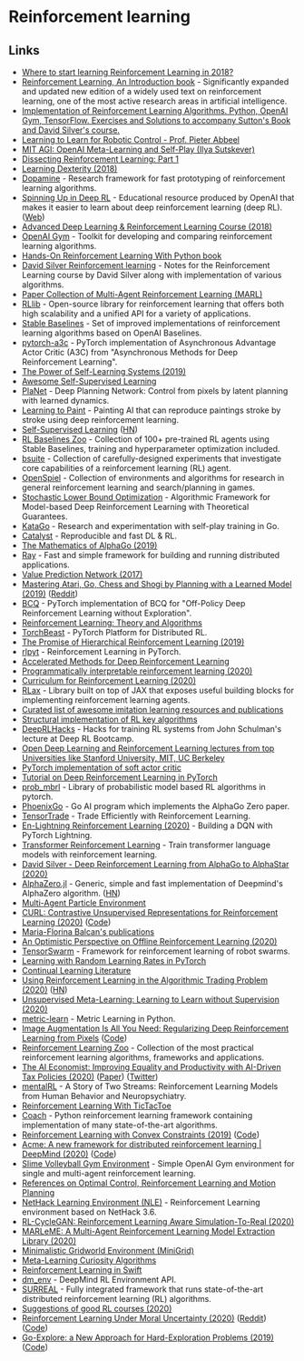 # Reinforcement learning

## Links

* [Where to start learning Reinforcement Learning in 2018?](https://www.reddit.com/r/MachineLearning/comments/7ui8jv/d_where_to_start_learning_reinforcement_learning/)
* [Reinforcement Learning, An Introduction book](https://mitpress.mit.edu/books/reinforcement-learning-second-edition) - Significantly expanded and updated new edition of a widely used text on reinforcement learning, one of the most active research areas in artificial intelligence.
* [Implementation of Reinforcement Learning Algorithms. Python, OpenAI Gym, TensorFlow. Exercises and Solutions to accompany Sutton's Book and David Silver's course.](https://github.com/dennybritz/reinforcement-learning)
* [Learning to Learn for Robotic Control - Prof. Pieter Abbeel](https://www.youtube.com/watch?v=WFCzLZKVs44)
* [MIT AGI: OpenAI Meta-Learning and Self-Play \(Ilya Sutskever\)](https://www.youtube.com/watch?v=9EN_HoEk3KY)
* [Dissecting Reinforcement Learning: Part 1](https://mpatacchiola.github.io/blog/2016/12/09/dissecting-reinforcement-learning.html)
* [Learning Dexterity \(2018\)](https://blog.openai.com/learning-dexterity/)
* [Dopamine](https://github.com/google/dopamine) - Research framework for fast prototyping of reinforcement learning algorithms.
* [Spinning Up in Deep RL](https://github.com/openai/spinningup) - Educational resource produced by OpenAI that makes it easier to learn about deep reinforcement learning \(deep RL\). \([Web](https://spinningup.openai.com/en/latest/)\)
* [Advanced Deep Learning & Reinforcement Learning Course \(2018\)](https://www.youtube.com/playlist?list=PLqYmG7hTraZDNJre23vqCGIVpfZ_K2RZs)
* [OpenAI Gym](https://github.com/openai/gym) - Toolkit for developing and comparing reinforcement learning algorithms.
* [Hands-On Reinforcement Learning With Python book](https://github.com/sudharsan13296/Hands-On-Reinforcement-Learning-With-Python)
* [David Silver Reinforcement learning](https://github.com/dalmia/David-Silver-Reinforcement-learning) - Notes for the Reinforcement Learning course by David Silver along with implementation of various algorithms.
* [Paper Collection of Multi-Agent Reinforcement Learning \(MARL\)](https://github.com/LantaoYu/MARL-Papers)
* [RLlib](https://ray.readthedocs.io/en/latest/rllib.html) - Open-source library for reinforcement learning that offers both high scalability and a unified API for a variety of applications.
* [Stable Baselines](https://github.com/hill-a/stable-baselines) - Set of improved implementations of reinforcement learning algorithms based on OpenAI Baselines.
* [pytorch-a3c](https://github.com/ikostrikov/pytorch-a3c) - PyTorch implementation of Asynchronous Advantage Actor Critic \(A3C\) from "Asynchronous Methods for Deep Reinforcement Learning".
* [The Power of Self-Learning Systems \(2019\)](https://www.youtube.com/watch?v=3N9phq_yZP0)
* [Awesome Self-Supervised Learning](https://github.com/jason718/awesome-self-supervised-learning)
* [PlaNet](https://github.com/Kaixhin/PlaNet) - Deep Planning Network: Control from pixels by latent planning with learned dynamics.
* [Learning to Paint](https://github.com/hzwer/LearningToPaint) - Painting AI that can reproduce paintings stroke by stroke using deep reinforcement learning.
* [Self-Supervised Learning](https://project.inria.fr/paiss/files/2018/07/zisserman-self-supervised.pdf) \([HN](https://news.ycombinator.com/item?id=20195575)\)
* [RL Baselines Zoo](https://github.com/araffin/rl-baselines-zoo) - Collection of 100+ pre-trained RL agents using Stable Baselines, training and hyperparameter optimization included.
* [bsuite](https://github.com/deepmind/bsuite) - Collection of carefully-designed experiments that investigate core capabilities of a reinforcement learning \(RL\) agent.
* [OpenSpiel](https://github.com/deepmind/open_spiel) - Collection of environments and algorithms for research in general reinforcement learning and search/planning in games.
* [Stochastic Lower Bound Optimization](https://github.com/facebookresearch/slbo) - Algorithmic Framework for Model-based Deep Reinforcement Learning with Theoretical Guarantees.
* [KataGo](https://github.com/lightvector/KataGo) - Research and experimentation with self-play training in Go.
* [Catalyst](https://github.com/catalyst-team/catalyst) - Reproducible and fast DL & RL.
* [The Mathematics of AlphaGo \(2019\)](https://www.youtube.com/watch?v=rOiaZ1hVb-A)
* [Ray](https://github.com/ray-project/ray) - Fast and simple framework for building and running distributed applications.
* [Value Prediction Network \(2017\)](https://arxiv.org/abs/1707.03497)
* [Mastering Atari, Go, Chess and Shogi by Planning with a Learned Model \(2019\)](https://arxiv.org/abs/1911.08265) \([Reddit](https://www.reddit.com/r/MachineLearning/comments/dzakrs/r_191108265_mastering_atari_go_chess_and_shogi_by/)\)
* [BCQ](https://github.com/sfujim/BCQ) - PyTorch implementation of BCQ for "Off-Policy Deep Reinforcement Learning without Exploration".
* [Reinforcement Learning: Theory and Algorithms](https://rltheorybook.github.io/)
* [TorchBeast](https://github.com/facebookresearch/torchbeast) - PyTorch Platform for Distributed RL.
* [The Promise of Hierarchical Reinforcement Learning \(2019\)](https://thegradient.pub/the-promise-of-hierarchical-reinforcement-learning/)
* [rlpyt](https://github.com/astooke/rlpyt) - Reinforcement Learning in PyTorch.
* [Accelerated Methods for Deep Reinforcement Learning](https://github.com/astooke/accel_rl)
* [Programmatically interpretable reinforcement learning \(2020\)](https://blog.acolyer.org/2020/01/15/programmatically-interpretable-reinforcement-learning/)
* [Curriculum for Reinforcement Learning \(2020\)](https://lilianweng.github.io/lil-log/2020/01/29/curriculum-for-reinforcement-learning.html)
* [RLax](https://github.com/deepmind/rlax) - Library built on top of JAX that exposes useful building blocks for implementing reinforcement learning agents.
* [Curated list of awesome imitation learning resources and publications](https://github.com/kristery/Awesome-Imitation-Learning)
* [Structural implementation of RL key algorithms](https://github.com/medipixel/rl_algorithms)
* [DeepRLHacks](https://github.com/williamFalcon/DeepRLHacks) - Hacks for training RL systems from John Schulman's lecture at Deep RL Bootcamp.
* [Open Deep Learning and Reinforcement Learning lectures from top Universities like Stanford University, MIT, UC Berkeley](https://github.com/Machine-Learning-Tokyo/AI_Curriculum)
* [PyTorch implementation of soft actor critic](https://github.com/pranz24/pytorch-soft-actor-critic)
* [Tutorial on Deep Reinforcement Learning in PyTorch](https://github.com/RobertTLange/deep-rl-tutorial)
* [prob\_mbrl](https://github.com/mcgillmrl/prob_mbrl) - Library of probabilistic model based RL algorithms in pytorch.
* [PhoenixGo](https://github.com/Tencent/PhoenixGo) - Go AI program which implements the AlphaGo Zero paper.
* [TensorTrade](https://github.com/tensortrade-org/tensortrade) - Trade Efficiently with Reinforcement Learning.
* [En-Lightning Reinforcement Learning \(2020\)](https://towardsdatascience.com/en-lightning-reinforcement-learning-a155c217c3de) - Building a DQN with PyTorch Lightning.
* [Transformer Reinforcement Learning](https://github.com/lvwerra/trl) - Train transformer language models with reinforcement learning.
* [David Silver - Deep Reinforcement Learning from AlphaGo to AlphaStar \(2020\)](https://www.youtube.com/watch?v=x5Q79XCxMVc)
* [AlphaZero.jl](https://github.com/jonathan-laurent/AlphaZero.jl) - Generic, simple and fast implementation of Deepmind's AlphaZero algorithm. \([HN](https://news.ycombinator.com/item?id=23599278)\)
* [Multi-Agent Particle Environment](https://github.com/openai/multiagent-particle-envs)
* [CURL: Contrastive Unsupervised Representations for Reinforcement Learning \(2020\)](https://arxiv.org/abs/2004.04136) \([Code](https://github.com/MishaLaskin/curl)\)
* [Maria-Florina Balcan's publications](http://www.cs.cmu.edu/%7Eninamf/pubs-by-year.html)
* [An Optimistic Perspective on Offline Reinforcement Learning \(2020\)](https://ai.googleblog.com/2020/04/an-optimistic-perspective-on-offline.html)
* [TensorSwarm](https://github.com/TensorSwarm/TensorSwarm) - Framework for reinforcement learning of robot swarms.
* [Learning with Random Learning Rates in PyTorch](https://github.com/leonardblier/alrao)
* [Continual Learning Literature](https://github.com/optimass/continual_learning_papers)
* [Using Reinforcement Learning in the Algorithmic Trading Problem \(2020\)](https://arxiv.org/abs/2002.11523) \([HN](https://news.ycombinator.com/item?id=23022864)\)
* [Unsupervised Meta-Learning: Learning to Learn without Supervision \(2020\)](https://bair.berkeley.edu/blog/2020/05/01/umrl/)
* [metric-learn](https://github.com/scikit-learn-contrib/metric-learn) - Metric Learning in Python.
* [Image Augmentation Is All You Need: Regularizing Deep Reinforcement Learning from Pixels](https://sites.google.com/view/data-regularized-q) \([Code](https://github.com/denisyarats/drq)\)
* [Reinforcement Learning Zoo](https://github.com/tensorlayer/RLzoo) - Collection of the most practical reinforcement learning algorithms, frameworks and applications.
* [The AI Economist: Improving Equality and Productivity with AI-Driven Tax Policies \(2020\)](https://blog.einstein.ai/the-ai-economist/) \([Paper](https://arxiv.org/abs/2004.13332)\) \([Twitter](https://twitter.com/RichardSocher/status/1255554801510674432)\)
* [mentalRL](https://github.com/doerlbh/mentalRL) - A Story of Two Streams: Reinforcement Learning Models from Human Behavior and Neuropsychiatry.
* [Reinforcement Learning With TicTacToe](https://github.com/rolyatmax/tictactoe)
* [Coach](https://github.com/NervanaSystems/coach) - Python reinforcement learning framework containing implementation of many state-of-the-art algorithms.
* [Reinforcement Learning with Convex Constraints \(2019\)](https://papers.nips.cc/paper/9556-reinforcement-learning-with-convex-constraints.pdf) \([Code](https://github.com/xkianteb/ApproPO)\)
* [Acme: A new framework for distributed reinforcement learning \| DeepMind \(2020\)](https://deepmind.com/research/publications/Acme) \([Code](https://github.com/deepmind/acme)\)
* [Slime Volleyball Gym Environment](https://github.com/hardmaru/slimevolleygym) - Simple OpenAI Gym environment for single and multi-agent reinforcement learning.
* [References on Optimal Control, Reinforcement Learning and Motion Planning](https://github.com/eleurent/phd-bibliography)
* [NetHack Learning Environment \(NLE\)](https://github.com/facebookresearch/nle) - Reinforcement Learning environment based on NetHack 3.6.
* [RL-CycleGAN: Reinforcement Learning Aware Simulation-To-Real \(2020\)](http://openaccess.thecvf.com/content_CVPR_2020/papers/Rao_RL-CycleGAN_Reinforcement_Learning_Aware_Simulation-to-Real_CVPR_2020_paper.pdf)
* [MARLeME: A Multi-Agent Reinforcement Learning Model Extraction Library \(2020\)](https://arxiv.org/abs/2004.07928)
* [Minimalistic Gridworld Environment \(MiniGrid\)](https://github.com/maximecb/gym-minigrid)
* [Meta-Learning Curiosity Algorithms](https://github.com/mfranzs/meta-learning-curiosity-algorithms)
* [Reinforcement Learning in Swift](https://github.com/eaplatanios/swift-rl)
* [dm\_env](https://github.com/deepmind/dm_env) - DeepMind RL Environment API.
* [SURREAL](https://github.com/SurrealAI/surreal) - Fully integrated framework that runs state-of-the-art distributed reinforcement learning \(RL\) algorithms.
* [Suggestions of good RL courses \(2020\)](https://www.reddit.com/r/reinforcementlearning/comments/hnebb8/i_need_suggestions_on_good_rl_courses/)
* [Reinforcement Learning Under Moral Uncertainty \(2020\)](https://arxiv.org/abs/2006.04734) \([Reddit](https://www.reddit.com/r/MachineLearning/comments/hslstp/r_reinforcement_learning_under_moral_uncertainty/)\) \([Code](https://github.com/uber-research/normative-uncertainty)\)
* [Go-Explore: a New Approach for Hard-Exploration Problems \(2019\)](https://arxiv.org/abs/1901.10995) \([Code](https://github.com/uber-research/go-explore)\)


